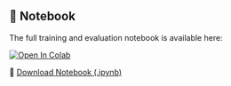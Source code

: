 ## 📓 Notebook

The full training and evaluation notebook is available here:  

[![Open In Colab](https://colab.research.google.com/assets/colab-badge.svg)](https://colab.research.google.com/github/ShrayHub/Sentiment-Analysis-Using-Deep-Learning/blob/main/notebooks/Sentiment_analysis_using_BERT.ipynb)  

🔗 [Download Notebook (.ipynb)](https://github.com/ShrayHub/Sentiment-Analysis-Using-Deep-Learning/raw/main/notebooks/Sentiment_analysis_using_BERT.ipynb)  
